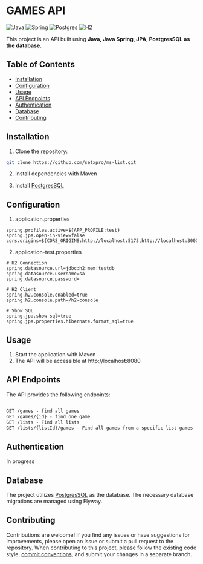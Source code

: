 # GAMES API

![Java](https://img.shields.io/badge/java-%23ED8B00.svg?style=for-the-badge&logo=openjdk&logoColor=white)
![Spring](https://img.shields.io/badge/spring-%236DB33F.svg?style=for-the-badge&logo=spring&logoColor=white)
![Postgres](https://img.shields.io/badge/postgres-%23316192.svg?style=for-the-badge&logo=postgresql&logoColor=white)
![H2](https://img.shields.io/badge/h2-database-%23316192.svg?style=for-the-badge&logo=h2&logoColor=white)

This project is an API built using **Java, Java Spring, JPA, PostgresSQL as the database.**

## Table of Contents

- [Installation](#installation)
- [Configuration](#configuration)
- [Usage](#usage)
- [API Endpoints](#api-endpoints)
- [Authentication](#authentication)
- [Database](#database)
- [Contributing](#contributing)

## Installation

1. Clone the repository:

```bash
git clone https://github.com/setxpro/ms-list.git
```

2. Install dependencies with Maven

3. Install [PostgresSQL](https://www.postgresql.org/)


## Configuration

1. application.properties
````properties
spring.profiles.active=${APP_PROFILE:test}
spring.jpa.open-in-view=false
cors.origins=${CORS_ORIGINS:http://localhost:5173,http://localhost:3000}
````

2. application-test.properties
```properties
# H2 Connection
spring.datasource.url=jdbc:h2:mem:testdb
spring.datasource.username=sa
spring.datasource.password=

# H2 Client
spring.h2.console.enabled=true
spring.h2.console.path=/h2-console

# Show SQL
spring.jpa.show-sql=true
spring.jpa.properties.hibernate.format_sql=true
```

## Usage

1. Start the application with Maven
2. The API will be accessible at http://localhost:8080


## API Endpoints
The API provides the following endpoints:

```markdown

GET /games - find all games
GET /games/{id} - find one game
GET /lists - Find all lists
GET /lists/{listId}/games - Find all games from a specific list games
```

## Authentication
In progress

## Database
The project utilizes [PostgresSQL](https://www.postgresql.org/) as the database. The necessary database migrations are managed using Flyway.

## Contributing
Contributions are welcome! If you find any issues or have suggestions for improvements, please open an issue or submit a pull request to the repository.
When contributing to this project, please follow the existing code style, [commit conventions](https://www.conventionalcommits.org/en/v1.0.0/), and submit your changes in a separate branch.

